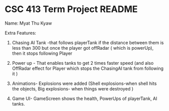 # CSC 413 Term Project README

Name: Myat Thu Kyaw


Extra Features:  

1) Chasing AI Tank -that follows playerTank if the distance between them is less than 300
   but once the player got offRadar ( which is powerUp), then it stops following Player
   
2) Power up - That enables tanks to get 2 times faster speed (and also OffRadar effect for Player 
   which stops the ChasingAI tank from following it )
   
3) Animations- Explosions were added 
   (Shell explosions-when shell hits the objects, 
    Big explosions- when things were destroyed )
   
4) Game UI- GameScreen shows the health, PowerUps of playerTank, AI tanks.


